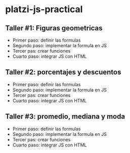 # platzi-js-practical

## Taller #1: Figuras geometricas

- Primer paso: definir las formulas
- Segundo paso: implementar la formula en JS
- Tercer pas: crear funciones
- Cuarto paso: integrar JS con HTML

## Taller #2: porcentajes y descuentos

- Primer paso: definir las formulas
- Segundo paso: implementar la formula en JS
- Tercer pas: crear funciones
- Cuarto paso: integrar JS con HTML

## Taller #3: promedio, mediana y moda

- Primer paso: definir las formulas
- Segundo paso: implementar la formula en JS
- Tercer pas: crear funciones
- Cuarto paso: integrar JS con HTML